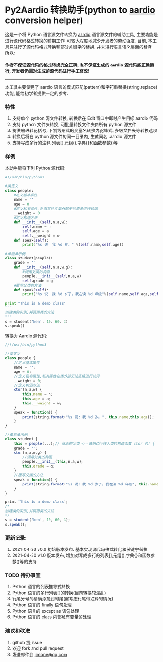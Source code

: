 # Py2Aardio 转换助手(python to [aardio](http://www.aardio.com) conversion helper)
这是一个将 Python 语言源文件转换为 [aardio](http://www.aardio.com) 语言源文件的辅助工具, 主要功能是进行源代码格式转换的前期工作, 可较大程度地减少开发者的劳动强度. 
目前, 本工具只进行了源代码格式转换和部分关键字的替换, 并未进行语言语义层面的翻译. 所以:
#### 作者不保证源代码的格式转换完全正确, 也不保证生成的 aardio 源代码能正确运行, 开发者仍需对生成的源代码进行手工修改!
-------------------------------------------------------------------------------------------------------------
本工具主要使用了 aardio 语言的模式匹配(pattern)和字符串替换(string.replace)功能, 能给初学者提供一定的参考.

### 特性
1. 支持单个 python 源文件转换, 转换后在 Edit 窗口中即时产生目标 aardio 代码
2. 支持 python 文件夹转换, 可批量转换文件夹内所有 python 源文件
3. 提供缩进转花括号, 下划线形式的变量名转换为驼峰式, 多级文件夹等转换选项
4. 转换后将在 python 源文件的同一目录内, 生成同名 .aardio 源文件
5. 支持写成多行的注释,列表[],元组(),字典{}和函数参数()等

### 样例
本助手能将下列 Python 源代码:
```python
#!/usr/bin/python3
 
#类定义
class people:
    #定义基本属性
    name = ''
    age = 0
    #定义私有属性,私有属性在类外部无法直接进行访问
    __weight = 0
    #定义构造方法
    def __init__(self,n,a,w):
        self.name = n
        self.age = a
        self.__weight = w
    def speak(self):
        print("%s 说: 我 %d 岁。" %(self.name,self.age))
 
#单继承示例
class student(people):
    grade = ''
    def __init__(self,n,a,w,g):
        #调用父类的构函
        people.__init__(self,n,a,w)
        self.grade = g
    #覆写父类的方法
    def speak(self):
        print("%s 说: 我 %d 岁了，我在读 %d 年级"%(self.name,self.age,self.grade))
 
print "This is a demo class"
"""
创建类的实例,并调用类的方法
"""
s = student('ken', 10, 60, 3)
s.speak()
```
转换为 Aardio 源代码:
```js
//!/usr/bin/python3

//类定义
class people {
    //定义基本属性
    name = '';
    age = 0;
    //定义私有属性,私有属性在类外部无法直接进行访问
    __weight = 0;
    //定义构造方法
    ctor(n,a,w) {
        this.name = n;
        this.age = a;
        this.__weight = w;
    }
    speak = function() {
        print(string.format("%s 说: 我 %d 岁。", this.name,this.age));
    }
}

//单继承示例
class student {
    this = people(...);// 继承的父类 <--请把这行移入类的构造函数 ctor 内! {
    grade = '';
    ctor(n,a,w,g) {
        //调用父类的构函
        people.__init__(this,n,a,w);
        this.grade = g;
    }
    //覆写父类的方法
    speak = function() {
        print(string.format("%s 说: 我 %d 岁了，我在读 %d 年级", this.name,this.age,this.grade));
    }
}

print "This is a demo class";
/*
创建类的实例,并调用类的方法
*/
s = student('ken', 10, 60, 3);
s.speak();
```

### 更新记录:
1. 2021-04-28 v0.9 初始版本发布: 基本实现源代码格式转化和关键字替换
2. 2021-04-30 v1.0 版本发布, 增加对写成多行的列表[],元组(),字典{}和函数参数()等的支持
 
### TODO 待办事宜
1. Python 语言的列表推导式转换
2. Python 语言的多行列表[]的转换(目前转换较混乱)
3. 行尾分号的精确添加到句尾(需考虑行尾带注释的情况)
4. Python 语言的 finally 语句处理
5. Python 语言的 except as 语句处理
6. Python 语言的 class 内部私有变量的处理

### 建议和改进
1. github 提 issue
2. 欢迎 fork and pull request
3. 发送邮件到 jimone@qq.com




